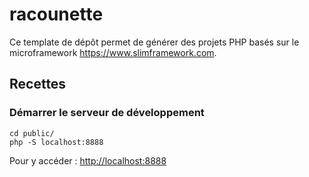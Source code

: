 # racounette

Ce template de dépôt permet de générer des projets PHP basés sur le microframework <https://www.slimframework.com>.

## Recettes

### Démarrer le serveur de développement

```shell
cd public/
php -S localhost:8888
```

Pour y accéder : <http://localhost:8888>
